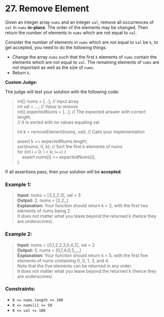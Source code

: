 # 27. Remove Element

Given an integer array `nums` and an integer `val`, remove all occurrences of `val` in `nums` **in-place**. The order of the elements may be changed. Then return the number of elements in `nums` which are not equal to `val`.

Consider the number of elements in `nums` which are not equal to `val` be `k`, to get accepted, you need to do the following things:

* Change the array `nums` such that the first `k` elements of `nums` contain the elements which are not equal to `val`. The remaining elements of `nums` are not important as well as the size of `nums`.
* Return `k`.

**Custom Judge:**

The judge will test your solution with the following code:

> int[] nums = [...]; // Input array  
> int val = ...; // Value to remove  
> int[] expectedNums = [...]; // The expected answer with correct length.  
>                             // It is sorted with no values equaling val.
>
> int k = removeElement(nums, val); // Calls your implementation
>
> assert k == expectedNums.length;  
> sort(nums, 0, k); // Sort the first k elements of nums  
> for (int i = 0; i < k; i++) {  
> &nbsp;&nbsp;&nbsp;&nbsp;assert nums[i] == expectedNums[i];  
> }

If all assertions pass, then your solution will be **accepted**.

### Example 1:

> **Input:** nums = [3,2,2,3], val = 3  
> **Output:** 2, nums = [2,2,_,_]  
> **Explanation:** Your function should return k = 2, with the first two elements of nums being 2.  
> It does not matter what you leave beyond the returned k (hence they are underscores).

### Example 2:

> **Input:** nums = [0,1,2,2,3,0,4,2], val = 2  
> **Output:** 5, nums = [0,1,4,0,3,_,_,_]  
> **Explanation:** Your function should return k = 5, with the first five elements of nums containing 0, 0, 1, 3, and 4.  
> Note that the five elements can be returned in any order.  
> It does not matter what you leave beyond the returned k (hence they are underscores).

### Constraints:

* `0 <= nums.length <= 100`
* `0 <= nums[i] <= 50`
* `0 <= val <= 100`

